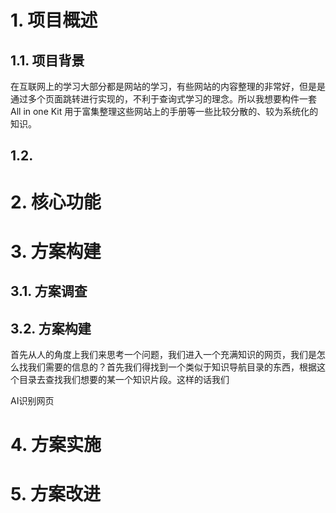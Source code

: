 # 1. 项目概述
## 1.1. 项目背景
在互联网上的学习大部分都是网站的学习，有些网站的内容整理的非常好，但是是通过多个页面跳转进行实现的，不利于查询式学习的理念。所以我想要构件一套 All in one Kit 用于富集整理这些网站上的手册等一些比较分散的、较为系统化的知识。




## 1.2. 


# 2. 核心功能







# 3. 方案构建
## 3.1. 方案调查


## 3.2. 方案构建
首先从人的角度上我们来思考一个问题，我们进入一个充满知识的网页，我们是怎么找我们需要的信息的？首先我们得找到一个类似于知识导航目录的东西，根据这个目录去查找我们想要的某一个知识片段。这样的话我们

AI识别网页



# 4. 方案实施



# 5. 方案改进
